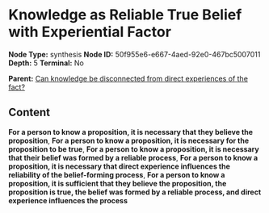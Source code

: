 # Knowledge as Reliable True Belief with Experiential Factor

**Node Type:** synthesis
**Node ID:** 50f955e6-e667-4aed-92e0-467bc5007011
**Depth:** 5
**Terminal:** No

**Parent:** [Can knowledge be disconnected from direct experiences of the fact?](can-knowledge-be-disconnected-from-direct-experiences-of-the-fact-antithesis-a228d84f-81d4-43bb-9ae5-b783a986a790.md)

## Content

**For a person to know a proposition, it is necessary that they believe the proposition**, **For a person to know a proposition, it is necessary for the proposition to be true**, **For a person to know a proposition, it is necessary that their belief was formed by a reliable process**, **For a person to know a proposition, it is necessary that direct experience influences the reliability of the belief-forming process**, **For a person to know a proposition, it is sufficient that they believe the proposition, the proposition is true, the belief was formed by a reliable process, and direct experience influences the process**
